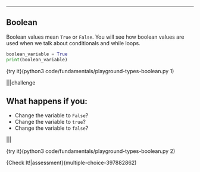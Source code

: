 ---

## Boolean
Boolean values mean `True` or `False`. You will see how boolean values are used when we talk about conditionals and while loops.

```python
boolean_variable = True
print(boolean_variable)
```

{try it}(python3 code/fundamentals/playground-types-boolean.py 1)

|||challenge
## What happens if you:
* Change the variable to `False`?
* Change the variable to `true`?
* Change the variable to `false`?

|||

{try it}(python3 code/fundamentals/playground-types-boolean.py 2)

{Check It!|assessment}(multiple-choice-397882862)
